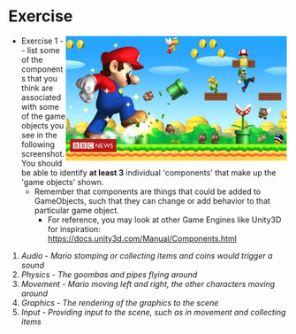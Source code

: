 # Exercise

<img align="right" width="400px" src="./media/mario.jpg">

- Exercise 1 -- list some of the components that you think are associated with some of the game objects you see in the following screenshot. You should be able to identify **at least 3** individual 'components' that make up the 'game objects' shown.
  - Remember that components are things that could be added to GameObjects, such that they can change or add behavior to that particular game object.
    -  For reference, you may look at other Game Engines like Unity3D for inspiration: https://docs.unity3d.com/Manual/Components.html



1. *Audio - Mario stomping or collecting items and coins would trigger a sound*
2. *Physics - The goombas and pipes flying around*
3. *Movement - Mario moving left and right, the other characters moving around*
4. *Graphics - The rendering of the graphics to the scene*
5. *Input - Providing input to the scene, such as in movement and collecting items*
